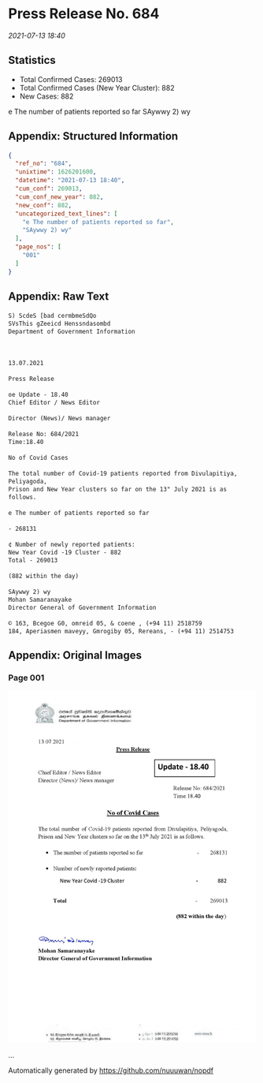 
# Press Release No. 684
*2021-07-13 18:40*
## Statistics
* Total Confirmed Cases: 269013
* Total Confirmed Cases (New Year Cluster): 882
* New Cases: 882


e The number of patients reported so far
SAywwy 2) wy

## Appendix: Structured Information
```json
{
  "ref_no": "684",
  "unixtime": 1626201600,
  "datetime": "2021-07-13 18:40",
  "cum_conf": 269013,
  "cum_conf_new_year": 882,
  "new_conf": 882,
  "uncategorized_text_lines": [
    "e The number of patients reported so far",
    "SAywwy 2) wy"
  ],
  "page_nos": [
    "001"
  ]
}
```

## Appendix: Raw Text
```text
S) ScdeS [bad cermbmeSdQo
SVsThis gZeeicd Henssndasombd
Department of Government Information

 

13.07.2021

Press Release

oe Update - 18.40
Chief Editor / News Editor

Director (News)/ News manager

Release No: 684/2021
Time:18.40

No of Covid Cases

The total number of Covid-19 patients reported from Divulapitiya, Peliyagoda,
Prison and New Year clusters so far on the 13" July 2021 is as follows.

e The number of patients reported so far

- 268131

¢ Number of newly reported patients:
New Year Covid -19 Cluster - 882
Total - 269013

(882 within the day)

SAywwy 2) wy
Mohan Samaranayake
Director General of Government Information

© 163, Bcegoe G0, omreid 05, & coene , (+94 11) 2518759
184, Aperiasmen maveyy, Gmrogiby 05, Rereans, - (+94 11) 2514753

```

## Appendix: Original Images

### Page 001

![page_no](https://raw.githubusercontent.com/nuuuwan/nopdf_data/main/nopdf.dgigovlk.ref684.page001.jpeg)
        

...

Automatically generated by https://github.com/nuuuwan/nopdf

    
    